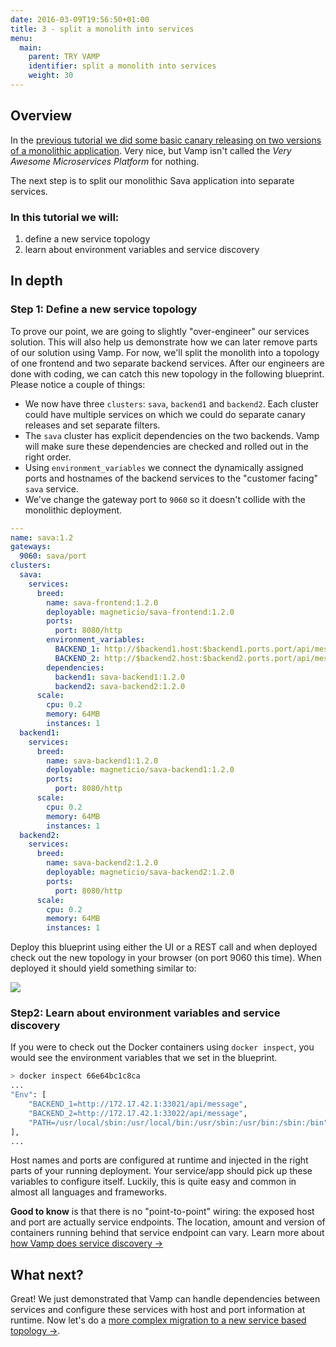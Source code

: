 ```yaml
---
date: 2016-03-09T19:56:50+01:00
title: 3 - split a monolith into services
menu:
  main:
    parent: TRY VAMP
    identifier: split a monolith into services
    weight: 30
---
```

## Overview

In the [previous tutorial we did some basic canary releasing on two versions of a monolithic application](/try-vamp/sava-tutorials/run-a-canary-release/). Very nice, but Vamp isn't
called the *Very Awesome Microservices Platform* for nothing. 

The next step is to split our monolithic Sava application into separate services. 

### In this tutorial we will:

1. define a new service topology
2. learn about environment variables and service discovery

## In depth

### Step 1: Define a new service topology

To prove our point, we are going to slightly "over-engineer" our services solution. This will also help
us demonstrate how we can later remove parts of our solution using Vamp. For now, we'll split the 
monolith into a topology of one frontend and two separate backend services. After our engineers
are done with coding, we can catch this new topology in the following blueprint. Please notice a couple 
of things:

* We now have three `clusters`: `sava`, `backend1` and `backend2`. Each cluster could have multiple
services on which we could do separate canary releases and set separate filters.
* The `sava` cluster has explicit dependencies on the two backends. Vamp will make sure these dependencies
are checked and rolled out in the right order.
* Using `environment_variables` we connect the dynamically assigned ports and hostnames of the backend
services to the "customer facing" `sava` service. 
* We've change the gateway port to `9060` so it doesn't collide with the  monolithic deployment.

```yaml
---
name: sava:1.2
gateways:
  9060: sava/port
clusters:
  sava:
    services:
      breed:
        name: sava-frontend:1.2.0
        deployable: magneticio/sava-frontend:1.2.0
        ports:
          port: 8080/http                
        environment_variables:
          BACKEND_1: http://$backend1.host:$backend1.ports.port/api/message
          BACKEND_2: http://$backend2.host:$backend2.ports.port/api/message
        dependencies:
          backend1: sava-backend1:1.2.0
          backend2: sava-backend2:1.2.0
      scale:
        cpu: 0.2      
        memory: 64MB
        instances: 1               
  backend1:
    services:
      breed:
        name: sava-backend1:1.2.0
        deployable: magneticio/sava-backend1:1.2.0
        ports:
          port: 8080/http
      scale:
        cpu: 0.2       
        memory: 64MB
        instances: 1              
  backend2:
    services:
      breed:
        name: sava-backend2:1.2.0
        deployable: magneticio/sava-backend2:1.2.0
        ports:
          port: 8080/http
      scale:
        cpu: 0.2       
        memory: 64MB
        instances: 1
```

Deploy this blueprint using either the UI or a REST call and when deployed check out the new topology in your browser (on port 9060 this time). When deployed it should yield something similar to:

![](/img/screenshots/services_2backends.png)

### Step2: Learn about environment variables and service discovery

If you were to check out the Docker containers using `docker inspect`, you would see the environment variables that we set in the blueprint. 

```bash
> docker inspect 66e64bc1c8ca
...
"Env": [
    "BACKEND_1=http://172.17.42.1:33021/api/message",
    "BACKEND_2=http://172.17.42.1:33022/api/message",
    "PATH=/usr/local/sbin:/usr/local/bin:/usr/sbin:/usr/bin:/sbin:/bin"
],
...
```

Host names and ports are configured at runtime and injected in the right parts of your running deployment. Your service/app should pick up these variables to configure itself. Luckily, this is quite easy and common in almost all languages and frameworks.

__Good to know__ is that there is no "point-to-point" wiring: the exposed host and port are actually service
endpoints. The location, amount and version of containers running behind that service endpoint can vary.
Learn more about [how Vamp does service discovery →](/resources/how-vamp-works/service-discovery/)

## What next?
Great! We just demonstrated that Vamp can handle dependencies between services and configure these services with host and port information at runtime. Now let's do a [more complex migration to a new service based topology →](/try-vamp/sava-tutorials/merge-a-changed-topology/).